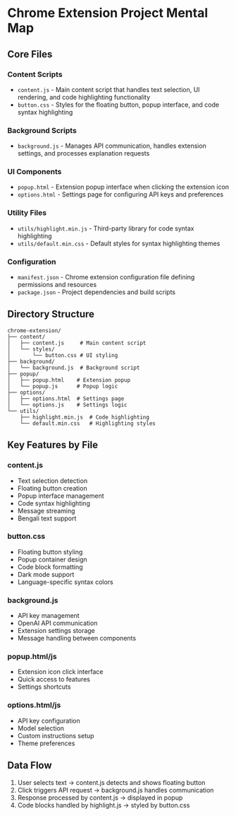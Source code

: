 # Chrome Extension Project Mental Map

## Core Files

### Content Scripts
- `content.js` - Main content script that handles text selection, UI rendering, and code highlighting functionality
- `button.css` - Styles for the floating button, popup interface, and code syntax highlighting

### Background Scripts
- `background.js` - Manages API communication, handles extension settings, and processes explanation requests

### UI Components
- `popup.html` - Extension popup interface when clicking the extension icon
- `options.html` - Settings page for configuring API keys and preferences

### Utility Files
- `utils/highlight.min.js` - Third-party library for code syntax highlighting
- `utils/default.min.css` - Default styles for syntax highlighting themes

### Configuration
- `manifest.json` - Chrome extension configuration file defining permissions and resources
- `package.json` - Project dependencies and build scripts

## Directory Structure

```
chrome-extension/
├── content/
│   ├── content.js     # Main content script
│   └── styles/
│       └── button.css # UI styling
├── background/
│   └── background.js  # Background script
├── popup/
│   ├── popup.html    # Extension popup
│   └── popup.js      # Popup logic
├── options/
│   ├── options.html  # Settings page
│   └── options.js    # Settings logic
└── utils/
    ├── highlight.min.js  # Code highlighting
    └── default.min.css   # Highlighting styles
```

## Key Features by File

### content.js
- Text selection detection
- Floating button creation
- Popup interface management
- Code syntax highlighting
- Message streaming
- Bengali text support

### button.css
- Floating button styling
- Popup container design
- Code block formatting
- Dark mode support
- Language-specific syntax colors

### background.js
- API key management
- OpenAI API communication
- Extension settings storage
- Message handling between components

### popup.html/js
- Extension icon click interface
- Quick access to features
- Settings shortcuts

### options.html/js
- API key configuration
- Model selection
- Custom instructions setup
- Theme preferences

## Data Flow

1. User selects text → content.js detects and shows floating button
2. Click triggers API request → background.js handles communication
3. Response processed by content.js → displayed in popup
4. Code blocks handled by highlight.js → styled by button.css 